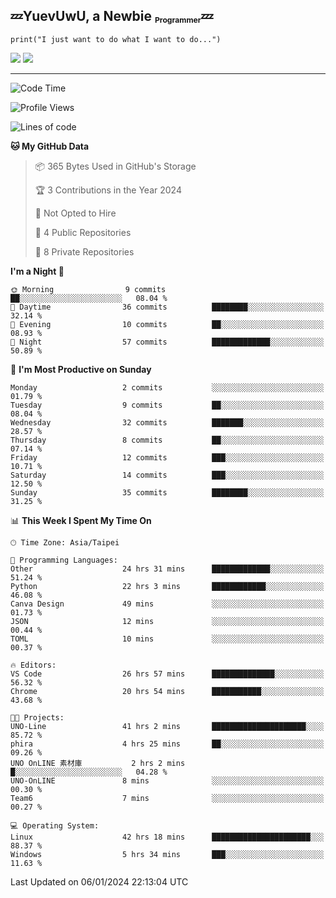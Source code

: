 ## :zzz:YuevUwU, a Newbie <sub><sup><sub>Programmer</sub></sup></sub>:zzz:
```python3
print("I just want to do what I want to do...")
```
<picture>
  <source
    srcset="https://github-readme-stats.vercel.app/api?username=YuevUwU&show_icons=true&theme=midnight-purple&hide_border=true&border_radius=10&show=reviews"
    media="(prefers-color-scheme: dark)"
  />
  <source
    srcset="https://github-readme-stats.vercel.app/api?username=YuevUwU&show_icons=true&theme=buefy&hide_border=true&border_radius=10&show=reviews"
    media="(prefers-color-scheme: light), (prefers-color-scheme: no-preference)"
  />
  <img src="https://github-readme-stats.vercel.app/api?username=YuevUwU&show_icons=true&theme=midnight-purple&hide_border=true&border_radius=10&show=reviews" />
</picture>

<picture>
  <source
    srcset="https://github-readme-stats.vercel.app/api/top-langs/?username=YuevUwU&layout=donut&theme=midnight-purple&hide_border=true&border_radius=10&"
    media="(prefers-color-scheme: dark)"
  />
  <source
    srcset="https://github-readme-stats.vercel.app/api/top-langs/?username=YuevUwU&layout=donut&theme=buefy&hide_border=true&border_radius=10"
    media="(prefers-color-scheme: light), (prefers-color-scheme: no-preference)"
  />
  <img src="https://github-readme-stats.vercel.app/api/top-langs/?username=YuevUwU&layout=donut&theme=midnight-purple&hide_border=true&border_radius=10" />
</picture>

---

<!--START_SECTION:waka-->
![Code Time](http://img.shields.io/badge/Code%20Time-59%20hrs%2028%20mins-blue)

![Profile Views](http://img.shields.io/badge/Profile%20Views-20-blue)

![Lines of code](https://img.shields.io/badge/From%20Hello%20World%20I%27ve%20Written-11.1%20thousand%20lines%20of%20code-blue)

**🐱 My GitHub Data** 

> 📦 365 Bytes Used in GitHub's Storage 
 > 
> 🏆 3 Contributions in the Year 2024
 > 
> 🚫 Not Opted to Hire
 > 
> 📜 4 Public Repositories 
 > 
> 🔑 8 Private Repositories 
 > 
**I'm a Night 🦉** 

```text
🌞 Morning                9 commits           ██░░░░░░░░░░░░░░░░░░░░░░░   08.04 % 
🌆 Daytime                36 commits          ████████░░░░░░░░░░░░░░░░░   32.14 % 
🌃 Evening                10 commits          ██░░░░░░░░░░░░░░░░░░░░░░░   08.93 % 
🌙 Night                  57 commits          █████████████░░░░░░░░░░░░   50.89 % 
```
📅 **I'm Most Productive on Sunday** 

```text
Monday                   2 commits           ░░░░░░░░░░░░░░░░░░░░░░░░░   01.79 % 
Tuesday                  9 commits           ██░░░░░░░░░░░░░░░░░░░░░░░   08.04 % 
Wednesday                32 commits          ███████░░░░░░░░░░░░░░░░░░   28.57 % 
Thursday                 8 commits           ██░░░░░░░░░░░░░░░░░░░░░░░   07.14 % 
Friday                   12 commits          ███░░░░░░░░░░░░░░░░░░░░░░   10.71 % 
Saturday                 14 commits          ███░░░░░░░░░░░░░░░░░░░░░░   12.50 % 
Sunday                   35 commits          ████████░░░░░░░░░░░░░░░░░   31.25 % 
```


📊 **This Week I Spent My Time On** 

```text
🕑︎ Time Zone: Asia/Taipei

💬 Programming Languages: 
Other                    24 hrs 31 mins      █████████████░░░░░░░░░░░░   51.24 % 
Python                   22 hrs 3 mins       ████████████░░░░░░░░░░░░░   46.08 % 
Canva Design             49 mins             ░░░░░░░░░░░░░░░░░░░░░░░░░   01.73 % 
JSON                     12 mins             ░░░░░░░░░░░░░░░░░░░░░░░░░   00.44 % 
TOML                     10 mins             ░░░░░░░░░░░░░░░░░░░░░░░░░   00.37 % 

🔥 Editors: 
VS Code                  26 hrs 57 mins      ██████████████░░░░░░░░░░░   56.32 % 
Chrome                   20 hrs 54 mins      ███████████░░░░░░░░░░░░░░   43.68 % 

🐱‍💻 Projects: 
UNO-Line                 41 hrs 2 mins       █████████████████████░░░░   85.72 % 
phira                    4 hrs 25 mins       ██░░░░░░░░░░░░░░░░░░░░░░░   09.26 % 
UNO OnLINE 素材庫           2 hrs 2 mins        █░░░░░░░░░░░░░░░░░░░░░░░░   04.28 % 
UNO-OnLINE               8 mins              ░░░░░░░░░░░░░░░░░░░░░░░░░   00.30 % 
Team6                    7 mins              ░░░░░░░░░░░░░░░░░░░░░░░░░   00.27 % 

💻 Operating System: 
Linux                    42 hrs 18 mins      ██████████████████████░░░   88.37 % 
Windows                  5 hrs 34 mins       ███░░░░░░░░░░░░░░░░░░░░░░   11.63 % 
```


 Last Updated on 06/01/2024 22:13:04 UTC
<!--END_SECTION:waka-->
